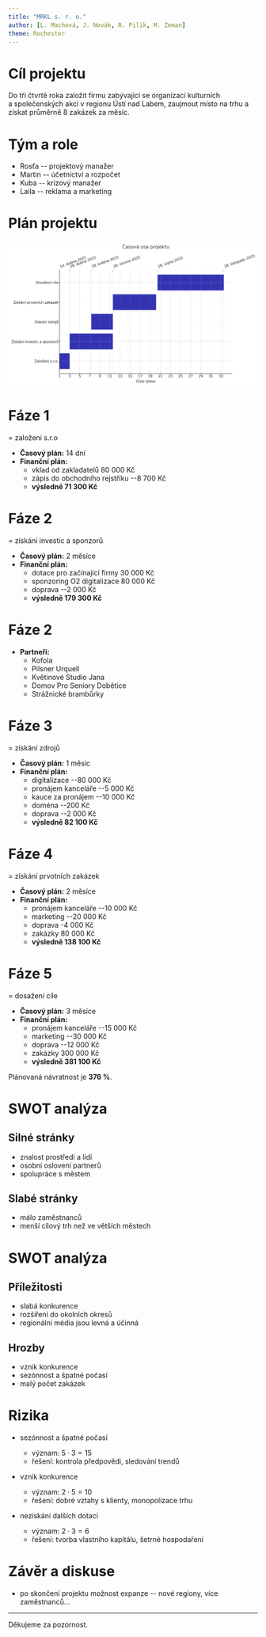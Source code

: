 ```yaml
---
title: "MRKL s. r. o."
author: [L. Machová, J. Novák, R. Pilík, M. Zeman]
theme: Rochester
---
```


# Cíl projektu

Do tři čtvrtě roka založit firmu zabývající se organizací kulturních a&nbsp;společenských akcí v regionu Ústí nad Labem, zaujmout místo na trhu a získat průměrně 8 zakázek za měsíc.

# Tým a role

- Rosťa -- projektový manažer
- Martin -- účetnictví a rozpočet
- Kuba -- krizový manažer
- Laila -- reklama a marketing

# Plán projektu

![](osa.png)

# Fáze 1

= založení s.r.o

- **Časový plán:** 14 dní
- **Finanční plán:**
  - vklad od zakladatelů 80 000 Kč
  - zápis do obchodního rejstříku --8 700 Kč
  - **výsledně 71 300 Kč**

# Fáze 2

= získání investic a sponzorů

- **Časový plán:** 2 měsíce
- **Finanční plán:**
  - dotace pro začínající firmy 30 000 Kč
  - sponzoring O2 digitalizace 80 000 Kč
  - doprava --2 000 Kč
  - **výsledně 179 300 Kč**

# Fáze 2

- **Partneři:**
  - Kofola
  - Pilsner Urquell
  - Květinové Studio Jana
  - Domov Pro Seniory Dobětice
  - Strážnické brambůrky

# Fáze 3

= získání zdrojů

- **Časový plán:** 1 měsíc
- **Finanční plán:**
  - digitalizace --80 000 Kč
  - pronájem kanceláře --5 000 Kč
  - kauce za pronájem --10 000 Kč
  - doména --200 Kč
  - doprava --2 000 Kč
  - **výsledně 82 100 Kč**

# Fáze 4

= získání prvotních zakázek

- **Časový plán:** 2 měsíce
- **Finanční plán:**
  - pronájem kanceláře --10 000 Kč
  - marketing --20 000 Kč
  - doprava -4 000 Kč
  - zakázky 80 000 Kč
  - **výsledně 138 100 Kč**

# Fáze 5

= dosažení cíle

- **Časový plán:** 3 měsíce
- **Finanční plán:**
  - pronájem kanceláře --15 000 Kč
  - marketing --30 000 Kč
  - doprava --12 000 Kč
  - zakázky 300 000 Kč
  - **výsledně 381 100 Kč**

Plánovaná návratnost je **376 %**.

# SWOT analýza

## Silné stránky

- znalost prostředí a lidí
- osobní oslovení partnerů
- spolupráce s městem

## Slabé stránky

- málo zaměstnanců
- menší cílový trh než ve větších městech

# SWOT analýza

## Příležitosti

- slabá konkurence
- rozšíření do okolních okresů
- regionální média jsou levná a účinná

## Hrozby

- vznik konkurence
- sezónnost a špatné počasí
- malý počet zakázek

# Rizika

- sezónnost a špatné počasí
  - význam: $5\cdot3 = 15$
  - řešení: kontrola předpovědi, sledování trendů

- vznik konkurence
  - význam: $2\cdot5 = 10$
  - řešení: dobré vztahy s klienty, monopolizace trhu

- nezískání dalších dotací
  - význam: $2\cdot3 = 6$
  - řešení: tvorba vlastního kapitálu, šetrné hospodaření

# Závěr a diskuse

- po skončení projektu možnost expanze -- nové regiony, více zaměstnanců...

---

Děkujeme za pozornost.
